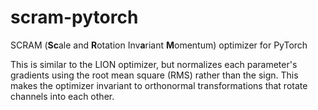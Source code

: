 # scram-pytorch
 SCRAM (**Sc**ale and **R**otation Inv**a**riant **M**omentum) optimizer for PyTorch

This is similar to the LION optimizer, but normalizes each parameter's gradients using the root mean square (RMS) rather than the sign. This makes the optimizer invariant
to orthonormal transformations that rotate channels into each other.
